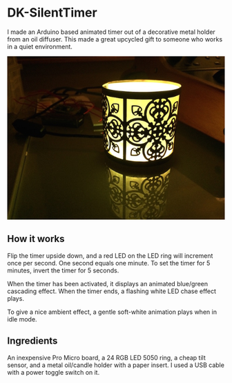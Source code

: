 # DK-SilentTimer
I made an Arduino based animated timer out of a decorative metal holder from an oil diffuser. This made a great upcycled gift to someone who works in a quiet environment.

![Silent Timer](/images/silenttimer_idle.jpg)
## How it works
Flip the timer upside down, and a red LED on the LED ring will increment once per second. One second equals one minute.  To set the timer for 5 minutes, invert the timer for 5 seconds. 

When the timer has been activated, it displays an animated blue/green cascading effect. When the timer ends, a flashing white LED chase effect plays.

To give a nice ambient effect, a gentle soft-white animation plays when in idle mode.

## Ingredients
An inexpensive Pro Micro board, a 24 RGB LED 5050 ring, a cheap tilt sensor, and a metal oil/candle holder with a paper insert. I used a USB cable with a power toggle switch on it.